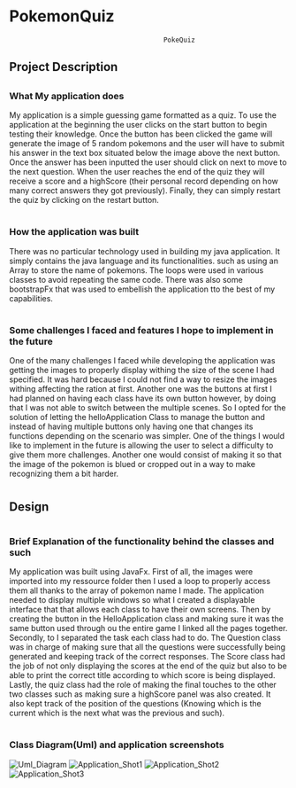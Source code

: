 # PokemonQuiz
                                           PokeQuiz

## Project Description
##
### What My application does
My application is a simple guessing game formatted as a quiz. To use the application
at the beginning the user clicks on the start button to begin testing their knowledge.
Once the button has been clicked the game will generate the image of 5 random pokemons
and the user will have to submit his answer in the text box situated below the image above
the next button. Once the answer has been inputted the user should click on next to move
to the next question. When the user reaches the end of the quiz they will receive a score
and a highScore (their personal record depending on how many correct answers they got previously).
Finally, they can simply restart the quiz by clicking on the restart button.
#
### How the application was built
There was no particular technology used in building my java application. It simply contains the java
language and its functionalities. such as using an Array to store the name of pokemons. The loops were
used in various classes to avoid repeating the same code. There was also some bootstrapFx that was used
to embellish the application tto the best of my capabilities.
#
### Some challenges I faced and features I hope to implement in the future
One of the many challenges I faced while developing the application was getting the images
to properly display withing the size of the scene I had specified. It was hard because
I could not find a way to resize the images withing affecting the ration at first.
Another one was the buttons at first I had planned on having each class have its own button
however, by doing that I was not able to switch between the multiple scenes. So I opted for
the solution of letting the helloApplication Class to manage the button and instead of having multiple
buttons only having one that changes its functions depending on the scenario was simpler.
One of the things I would like to implement in the future is allowing the user to select a difficulty
to give them more challenges. Another one would consist of making it so that the image of the pokemon
is blued or cropped out in a way to make recognizing them a bit harder.

#
## Design
#
### Brief Explanation of the functionality behind the classes and such
My application was built using JavaFx. First of all, the images were imported into my ressource
folder then I used a loop to properly access them all thanks to the array of pokemon name I made.
The application needed to display multiple windows so what I created a displayable interface that
that allows each class to have their own screens. Then by creating the button in the HelloApplication
class and making sure it was the same button used through ou the entire game I linked all the pages together.
Secondly, to I separated the task each class had to do. The Question class was in charge of making sure
that all the questions were successfully being generated and keeping track of the correct responses.
The Score class had the job of not only displaying the scores at the end of the quiz but also to be able
to print the correct title according to which score is being displayed. Lastly, the quiz
class had the role of making the final touches to the other two classes such as making sure a highScore
panel was also created. It also kept track of the position of the questions (Knowing which is the current
which is the next what was the previous and such).
#
### Class Diagram(Uml) and application screenshots
![Uml_Diagram](https://user-images.githubusercontent.com/104465518/170336814-eb803329-9208-4eea-a304-ac54828170b9.jpg) 
![Application_Shot1](https://user-images.githubusercontent.com/104465518/170370926-2e0f0569-7f86-4cf6-a0da-e7c56dab154e.jpg)  ![Application_Shot2](https://user-images.githubusercontent.com/104465518/170370952-efaffe3f-fe22-4f95-9d58-2f76e4a2da06.jpg)
![Application_Shot3](https://user-images.githubusercontent.com/104465518/170370970-43580248-7d19-4a47-8c59-e581645de3bf.jpg)




